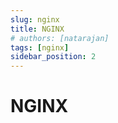 ```yaml
---
slug: nginx
title: NGINX
# authors: [natarajan]
tags: [nginx]
sidebar_position: 2
---
```


# NGINX

